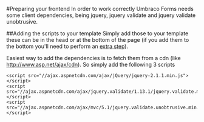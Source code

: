 #Preparing your frontend
In order to work correctly Umbraco Forms needs some client dependencies, being jquery, jquery validate and jquery validate unobtrusive. 

##Adding the scripts to your template
Simply add those to your template these can be in the head or at the bottom of the page (if you add them to the bottom you'll need to perform an [extra step](../Rendering-Scripts/index.md)).

Easiest way to add the dependencies is to fetch them from a cdn (like http://www.asp.net/ajax/cdn).
So simply add the following 3 scripts

	<script src="//ajax.aspnetcdn.com/ajax/jQuery/jquery-2.1.1.min.js"></script>
	<script src="//ajax.aspnetcdn.com/ajax/jquery.validate/1.13.1/jquery.validate.min.js"></script>
	<script src="//ajax.aspnetcdn.com/ajax/mvc/5.1/jquery.validate.unobtrusive.min.js"></script>





